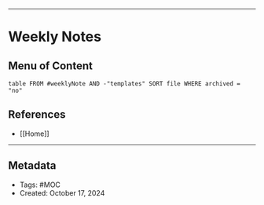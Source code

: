 ___
# Weekly Notes
## Menu of Content
```dataview
table FROM #weeklyNote AND -"templates" SORT file WHERE archived = "no"
```

## References
- [[Home]]
___
## Metadata
- Tags: #MOC
- Created: October 17, 2024


